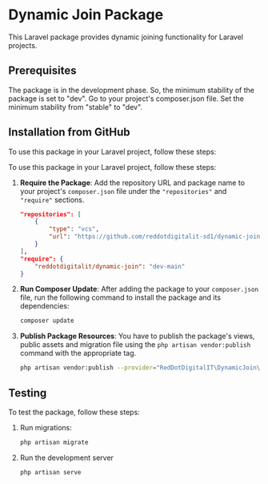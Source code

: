 # Dynamic Join Package

This Laravel package provides dynamic joining functionality for Laravel projects.

## Prerequisites

The package is in the development phase. So, the minimum stability of the package is set to "dev". Go to your project's composer.json file. Set the minimum stability from "stable" to "dev".

## Installation from GitHub

To use this package in your Laravel project, follow these steps:

To use this package in your Laravel project, follow these steps:

1. **Require the Package**: Add the repository URL and package name to your project's `composer.json` file under the `"repositories"` and `"require"` sections.

    ```json
    "repositories": [
        {
            "type": "vcs",
            "url": "https://github.com/reddotdigitalit-sd1/dynamic-join-package"
        }
    ],
    "require": {
        "reddotdigitalit/dynamic-join": "dev-main"
    }
    ```

2. **Run Composer Update**: After adding the package to your `composer.json` file, run the following command to install the package and its dependencies:

    ```bash
    composer update
    ```

3. **Publish Package Resources**: You have to publish the package's views, public assets and migration file using the `php artisan vendor:publish` command with the appropriate tag.

      ```bash
      php artisan vendor:publish --provider="RedDotDigitalIT\DynamicJoin\DynamicJoinServiceProvider"
      ```
## Testing

To test the package, follow these steps:

1. Run migrations: 
   ```bash
   php artisan migrate
2. Run the development server
   ```bash
   php artisan serve
